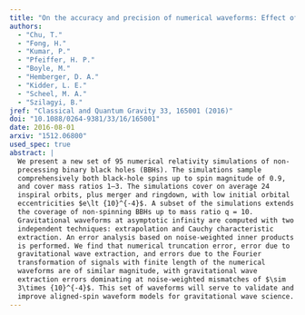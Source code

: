 ```yaml
---
title: "On the accuracy and precision of numerical waveforms: Effect of waveform extraction methodology"
authors:
  - "Chu, T."
  - "Fong, H."
  - "Kumar, P."
  - "Pfeiffer, H. P."
  - "Boyle, M."
  - "Hemberger, D. A."
  - "Kidder, L. E."
  - "Scheel, M. A."
  - "Szilagyi, B."
jref: "Classical and Quantum Gravity 33, 165001 (2016)"
doi: "10.1088/0264-9381/33/16/165001"
date: 2016-08-01
arxiv: "1512.06800"
used_spec: true
abstract: |
  We present a new set of 95 numerical relativity simulations of non-
  precessing binary black holes (BBHs). The simulations sample
  comprehensively both black-hole spins up to spin magnitude of 0.9,
  and cover mass ratios 1–3. The simulations cover on average 24
  inspiral orbits, plus merger and ringdown, with low initial orbital
  eccentricities $e\lt {10}^{-4}$. A subset of the simulations extends
  the coverage of non-spinning BBHs up to mass ratio q = 10.
  Gravitational waveforms at asymptotic infinity are computed with two
  independent techniques: extrapolation and Cauchy characteristic
  extraction. An error analysis based on noise-weighted inner products
  is performed. We find that numerical truncation error, error due to
  gravitational wave extraction, and errors due to the Fourier
  transformation of signals with finite length of the numerical
  waveforms are of similar magnitude, with gravitational wave
  extraction errors dominating at noise-weighted mismatches of $\sim
  3\times {10}^{-4}$. This set of waveforms will serve to validate and
  improve aligned-spin waveform models for gravitational wave science.
---
```

